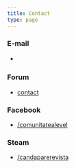 ```yaml
---
title: Contact
type: page
---
```



### E-mail
* <div style="width:235px; height:19px; display: inline-block; background-image: url(../img/email-contact.png); background-repeat: no-repeat; vertical-align: middle;"></div>

### Forum
* [contact](https://forum.candaparerevista.ro/memberlist.php?mode=contactadmin)

### Facebook
* [/comunitatealevel](https://www.facebook.com/comunitatealevel/)

### Steam
* [/candaparerevista](https://steamcommunity.com/groups/candaparerevista)
